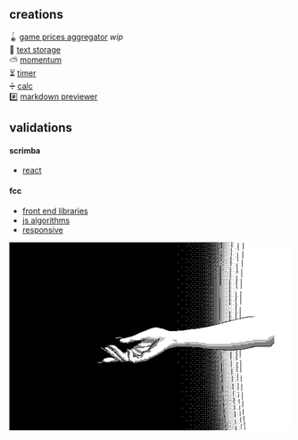 ## creations

🪀 [game prices aggregator](https://chipper-froyo-bd2665.netlify.app/) *wip*  
📒 [text storage](https://lt-text-exchanger.herokuapp.com/)  
⛅ [momentum](https://lt-momentum-clone.netlify.app/)  
⏳ [timer](https://lt-fcc-timer.netlify.app/)  
➗ [calc](https://lt-fcc-js-calc.netlify.app/)  
#️⃣ [markdown previewer](https://lt-fcc-mark-p.netlify.app/)  

## validations

#### scrimba

- [react](https://scrimba.com/certificate/uqREz7U9/greact)  

#### fcc

- [front end libraries](https://www.freecodecamp.org/certification/altsep/front-end-development-libraries) 
- [js algorithms](https://www.freecodecamp.org/certification/altsep/javascript-algorithms-and-data-structures) 
- [responsive](https://www.freecodecamp.org/certification/altsep/responsive-web-design)  

[![(c) unomoralez](unomoralez-beckon.gif)](http://altsep.vercel.app/)
